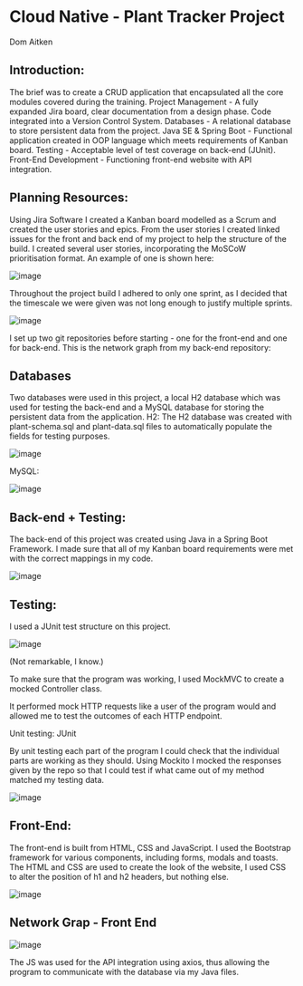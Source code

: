 # Cloud Native - Plant Tracker Project

Dom Aitken

## Introduction:
The brief was to create a CRUD application that encapsulated all the core modules covered during the training.
Project Management - A fully expanded Jira board, clear documentation from a design phase. Code integrated into a Version Control System.
Databases - A relational database to store persistent data from the project.
Java SE & Spring Boot - Functional application created in OOP language which meets requirements of Kanban board.
Testing - Acceptable level of test coverage on back-end (JUnit).
Front-End Development - Functioning front-end website with API integration.

## Planning Resources:
Using Jira Software I created a Kanban board modelled as a Scrum and created the user stories and epics. From the user stories I created linked issues for the front and back end of my project to help the structure of the build. I created several user stories, incorporating the MoSCoW prioritisation format. An example of one is shown here:

![image](https://user-images.githubusercontent.com/93253286/146449680-10441e92-f9f6-494d-9084-cc3e8ed6392b.png)

Throughout the project build I adhered to only one sprint, as I decided that the timescale we were given was not long enough to justify multiple sprints.

![image](https://user-images.githubusercontent.com/93253286/146449728-dccd575d-863a-4d6d-9e92-ceda1381c47f.png)

I set up two git repositories before starting - one for the front-end and one for back-end. This is the network graph from my back-end repository:



## Databases
Two databases were used in this project, a local H2 database which was used for testing the back-end and a MySQL database for storing the persistent data from the application.
H2:
The H2 database was created with plant-schema.sql and plant-data.sql files to automatically populate the fields for testing purposes.

![image](https://user-images.githubusercontent.com/93253286/146449790-cca7d545-c391-4687-9ddd-0019958a6c79.png)

MySQL:

![image](https://user-images.githubusercontent.com/93253286/146449854-eb947a8b-b04f-465c-aab9-9d84a2a36076.png)

## Back-end + Testing:
The back-end of this project was created using Java in a Spring Boot Framework. I made sure that all of my Kanban board requirements were met with the correct mappings in my code.

![image](https://user-images.githubusercontent.com/93253286/146449883-4cde3972-5460-4b8c-9b60-91fa131bd74d.png)

## Testing:
I used a JUnit test structure on this project.

![image](https://user-images.githubusercontent.com/93253286/146449911-875aa41d-0a76-4c87-8f4e-4b2f4ed70fe8.png)

(Not remarkable, I know.)

To make sure that the program was working, I used MockMVC to create a mocked Controller class.

It performed mock HTTP requests like a user of the program would and allowed me to test the outcomes of each HTTP endpoint.

Unit testing: JUnit

By unit testing each part of the program I could check that the individual parts are working as they should. Using Mockito I mocked the responses given by the repo so that I could test if what came out of my method matched my testing data.

![image](https://user-images.githubusercontent.com/93253286/146449952-3ff06d5e-96b2-437a-8b68-624682eef56f.png)

## Front-End:
The front-end is built from HTML, CSS and JavaScript. I used the Bootstrap framework for various components, including forms, modals and toasts.
The HTML and CSS are used to create the look of the website, I used CSS to alter the position of h1 and h2 headers, but nothing else.

![image](https://user-images.githubusercontent.com/93253286/146449971-d163dbed-d36f-4f5d-bd58-8c5b2888272f.png)

## Network Grap - Front End

![image](https://user-images.githubusercontent.com/93253286/146453543-afb85611-ca28-49ed-8f32-130345269468.png)
 
The JS was used for the API integration using axios, thus allowing the program to communicate with the database via my Java files.
